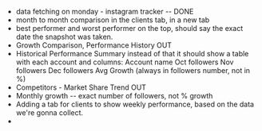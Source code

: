 - data fetching on monday - instagram tracker -- DONE
- month to month comparison in the clients tab, in a new tab
- best performer and worst performer on the top, should say the exact date the snapshot was taken.
- Growth Comparison, Performance History OUT
- Historical Performance Summary instead of that it should show a table with each account and columns: Account name Oct followers Nov followers Dec followers Avg Growth (always in followers number, not in %)
- Competitors - Market Share Trend OUT
- Monthly growth -- exact number of followers, not % growth
- Adding a tab for clients to show weekly performance, based on the data we're gonna collect.
- 
